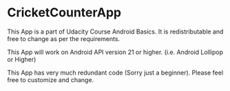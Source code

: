 # CricketCounterApp

This App is a part of Udacity Course Android Basics.
It is redistributable and free to change as per the requirements.

This App will work on Android API version 21 or higher. (i.e. Android Lollipop or Higher)

This App has very much redundant code (Sorry just a beginner). Please feel free to customize and change.
